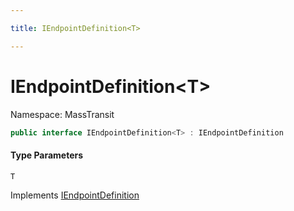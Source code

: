 ```yaml
---

title: IEndpointDefinition<T>

---
```


# IEndpointDefinition\<T\>

Namespace: MassTransit

```csharp
public interface IEndpointDefinition<T> : IEndpointDefinition
```

#### Type Parameters

`T`<br/>

Implements [IEndpointDefinition](../masstransit/iendpointdefinition)

